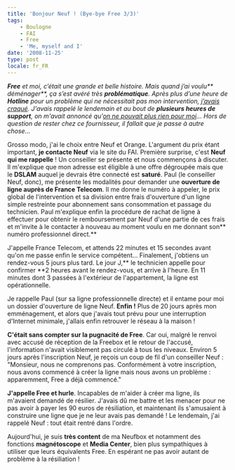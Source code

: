 ```yaml
---
title: 'Bonjour Neuf ! (Bye-bye Free 3/3)'
tags:
    - Boulogne
    - FAI
    - Free
    - 'Me, myself and I'
date: '2008-11-25'
type: post
locale: fr_FR
---
```


_**Free** et moi, c’était une grande et belle histoire. Mais quand j’ai voulu** déménager**, ça s’est avéré très **problématique**. Après plus d’une heure de **Hotline** pour un problème qui ne nécessitait pas mon intervention, [j’avais craqué](/2008/10/le-demenagement-de-la-freebox-bye-bye-free-13/). J'avais rappelé le lendemain et au bout de **plusieurs heures de support**, on m'avait annoncé qu'[on ne pouvait plus rien pour moi](/2008/11/monsieur-vous-devez-resilier-bye-bye-free-23/)… Hors de question de rester chez ce fournisseur, il fallait que je passe à autre chose…_

Grosso modo, j'ai le choix entre Neuf et Orange. L'argument du prix étant important, **je contacte Neuf** via le site du FAI. Première surprise, c'est **Neuf qui me rappelle**&nbsp;! Un conseiller se présente et nous commençons à discuter. Il m'explique que mon adresse est éligible à une offre dégroupée mais que le **DSLAM** auquel je devrais être connecté est **saturé**. Paul (le conseiller Neuf, donc), me présente les modalités pour demander une **ouverture de ligne auprès de France Telecom**. Il me donne le numéro à appeler, le prix global de l'intervention et sa division entre frais d'ouverture d'un ligne simple restreinte pour abonnement sans consommation et passage du technicien. Paul m'explique enfin la procédure de rachat de ligne à effectuer pour obtenir le remboursement par Neuf d'une partie de ces frais et m'invite à le contacter à nouveau au moment voulu en me donnant son** numéro professionnel direct.**

J'appelle France Telecom, et attends 22 minutes et 15 secondes avant qu'on me passe enfin le service compétent… Finalement, j'obtiens un rendez-vous 5 jours plus tard. Le jour J,** le technicien appelle pour confirmer **2 heures avant le rendez-vous, et arrive à l'heure. En 11 minutes dont 3 passées à l'extérieur de l'appartement, la ligne est opérationnelle.

Je rappelle Paul (sur sa ligne professionnelle directe) et il entame pour moi un dossier d'ouverture de ligne Neuf. **Enfin&nbsp;!** Plus de 20 jours après mon emménagement, et alors que j'avais tout prévu pour une interruption d'Internet minimale, j'allais enfin retrouver le réseau à la maison&nbsp;!

**C'était sans compter sur la pugnacité de Free**. Car oui, malgré le renvoi avec accusé de réception de la Freebox et le retour de l'accusé, l'information n'avait visiblement pas circulé à tous les niveaux. Environ 5 jours après l'inscription Neuf, je reçois un coup de fil d'un conseiller Neuf&nbsp;: "Monsieur, nous ne comprenons pas. Conformément à votre inscription, nous avons commencé à créer la ligne mais nous avons un problème&nbsp;: apparemment, Free a déjà commencé."

**J'appelle Free et hurle**. Incapables de m'aider à créer ma ligne, ils m'avaient demandé de résilier. J'avais dû me battre et les menacer pour ne pas avoir à payer les 90 euros de résiliation, et maintenant ils s'amusaient à construire une ligne que je ne leur avais pas demandé&nbsp;! Le lendemain, j'ai rappelé Neuf&nbsp;: tout était rentré dans l'ordre.

Aujourd'hui, je suis **très content** de ma Neufbox et notamment des fonctions **magnétoscope** et **Media Center**, bien plus sympathiques à utiliser que leurs équivalents Free. En espérant ne pas avoir autant de problème à la résiliation&nbsp;!
